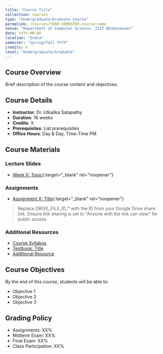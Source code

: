 ```yaml
---
title: "Course Title"
collection: courses
type: "Undergraduate/Graduate Course"
permalink: /courses/YEAR-SEMESTER-course-name
venue: "Department of Computer Science, IIIT Bhubaneswar"
date: YYYY-MM-DD
location: "India"
semester: "Spring/Fall YYYY"
credits: X
level: "Undergraduate/Graduate"
---
```


## Course Overview
Brief description of the course content and objectives.

## Course Details
* **Instructor**: Dr. Utkalika Satapathy
* **Duration**: 16 weeks
* **Credits**: X
* **Prerequisites**: List prerequisites
* **Office Hours**: Day & Day, Time-Time PM

## Course Materials

### Lecture Slides
* [Week X: Topic](https://drive.google.com/file/d/DRIVE_FILE_ID_WEEK_X/view?usp=sharing){:target="_blank" rel="noopener"}

### Assignments
* [Assignment X: Title](https://drive.google.com/file/d/DRIVE_FILE_ID_ASSIGNMENT_X/view?usp=sharing){:target="_blank" rel="noopener"}

> Replace DRIVE_FILE_ID_* with the ID from your Google Drive share link. Ensure link sharing is set to "Anyone with the link can view" for public access.

### Additional Resources
* [Course Syllabus](files/courses/course-name/syllabus.pdf)
* [Textbook: Title](files/courses/course-name/textbook.pdf)
* [Additional Resource](files/courses/course-name/resource.pdf)

## Course Objectives
By the end of this course, students will be able to:
- Objective 1
- Objective 2
- Objective 3

## Grading Policy
- Assignments: XX%
- Midterm Exam: XX%
- Final Exam: XX%
- Class Participation: XX%
